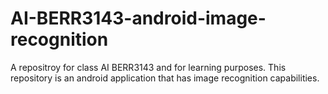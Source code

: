 # AI-BERR3143-android-image-recognition
A repositroy for class AI BERR3143 and for learning purposes. This repository is an android application that has image recognition capabilities.

